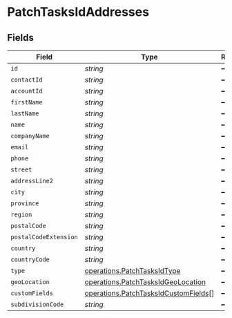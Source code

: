 # PatchTasksIdAddresses


## Fields

| Field                                                                                        | Type                                                                                         | Required                                                                                     | Description                                                                                  |
| -------------------------------------------------------------------------------------------- | -------------------------------------------------------------------------------------------- | -------------------------------------------------------------------------------------------- | -------------------------------------------------------------------------------------------- |
| `id`                                                                                         | *string*                                                                                     | :heavy_minus_sign:                                                                           | N/A                                                                                          |
| `contactId`                                                                                  | *string*                                                                                     | :heavy_minus_sign:                                                                           | N/A                                                                                          |
| `accountId`                                                                                  | *string*                                                                                     | :heavy_minus_sign:                                                                           | N/A                                                                                          |
| `firstName`                                                                                  | *string*                                                                                     | :heavy_minus_sign:                                                                           | N/A                                                                                          |
| `lastName`                                                                                   | *string*                                                                                     | :heavy_minus_sign:                                                                           | N/A                                                                                          |
| `name`                                                                                       | *string*                                                                                     | :heavy_minus_sign:                                                                           | N/A                                                                                          |
| `companyName`                                                                                | *string*                                                                                     | :heavy_minus_sign:                                                                           | N/A                                                                                          |
| `email`                                                                                      | *string*                                                                                     | :heavy_minus_sign:                                                                           | N/A                                                                                          |
| `phone`                                                                                      | *string*                                                                                     | :heavy_minus_sign:                                                                           | N/A                                                                                          |
| `street`                                                                                     | *string*                                                                                     | :heavy_minus_sign:                                                                           | N/A                                                                                          |
| `addressLine2`                                                                               | *string*                                                                                     | :heavy_minus_sign:                                                                           | N/A                                                                                          |
| `city`                                                                                       | *string*                                                                                     | :heavy_minus_sign:                                                                           | N/A                                                                                          |
| `province`                                                                                   | *string*                                                                                     | :heavy_minus_sign:                                                                           | N/A                                                                                          |
| `region`                                                                                     | *string*                                                                                     | :heavy_minus_sign:                                                                           | N/A                                                                                          |
| `postalCode`                                                                                 | *string*                                                                                     | :heavy_minus_sign:                                                                           | N/A                                                                                          |
| `postalCodeExtension`                                                                        | *string*                                                                                     | :heavy_minus_sign:                                                                           | N/A                                                                                          |
| `country`                                                                                    | *string*                                                                                     | :heavy_minus_sign:                                                                           | N/A                                                                                          |
| `countryCode`                                                                                | *string*                                                                                     | :heavy_minus_sign:                                                                           | N/A                                                                                          |
| `type`                                                                                       | [operations.PatchTasksIdType](../../models/operations/patchtasksidtype.md)                   | :heavy_minus_sign:                                                                           | N/A                                                                                          |
| `geoLocation`                                                                                | [operations.PatchTasksIdGeoLocation](../../models/operations/patchtasksidgeolocation.md)     | :heavy_minus_sign:                                                                           | N/A                                                                                          |
| `customFields`                                                                               | [operations.PatchTasksIdCustomFields](../../models/operations/patchtasksidcustomfields.md)[] | :heavy_minus_sign:                                                                           | N/A                                                                                          |
| `subdivisionCode`                                                                            | *string*                                                                                     | :heavy_minus_sign:                                                                           | N/A                                                                                          |